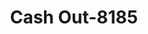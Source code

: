 ---
f_zip-code: 38583
f_state-code: TN
title: Cash Out-8185
f_phone: 931-836-2815
f_city-only: Sparta
f_address: 39 E Bockman Way Sparta
f_location-unique-id: '8185'
slug: cash-out-8185
updated-on: '2024-05-30T13:46:58.046Z'
created-on: '2024-05-30T13:36:59.803Z'
published-on: '2024-05-30T13:54:32.469Z'
f_city-state: cms/city/sparta-tn.md
f_company: cms/company/cash-out.md
f_state: cms/state/tennessee.md
layout: '[payday-loan].html'
tags: payday-loan
---